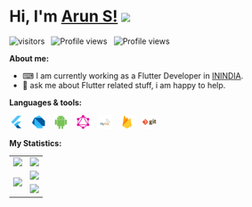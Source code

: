 # Hi, I'm [Arun S!](https://github.com/arunsacharyadev) <img src="https://media.giphy.com/media/hvRJCLFzcasrR4ia7z/giphy.gif" width="25px">

<p>
<img src="https://visitor-badge.glitch.me/badge?page_id=arunsacharyadev" alt="visitors" />
&nbsp;
<img src="https://komarev.com/ghpvc/?username=arunsacharyadev" alt="Profile views" />
&nbsp;
<img src="https://img.shields.io/github/followers/arunsacharyadev?label=Follow&style=social" alt="Profile views" />
</p>
  
**About me:**

- ⌨ I am currently working as a Flutter Developer in [ININDIA](https://inindiatech.com).
- 💬 ask me about Flutter related stuff, i am happy to help.

**Languages & tools:**

<p>
<code><img height="25" src="https://raw.githubusercontent.com/github/explore/80688e429a7d4ef2fca1e82350fe8e3517d3494d/topics/flutter/flutter.png"></code>
&ensp;
<code><img height="25" src="https://raw.githubusercontent.com/github/explore/80688e429a7d4ef2fca1e82350fe8e3517d3494d/topics/dart/dart.png"></code>
&ensp;
<code><img height="25" src="https://raw.githubusercontent.com/github/explore/80688e429a7d4ef2fca1e82350fe8e3517d3494d/topics/android/android.png"></code>
&ensp;
<code><img height="25" src="https://raw.githubusercontent.com/github/explore/5c058a388828bb5fde0bcafd4bc867b5bb3f26f3/topics/graphql/graphql.png"></code>
&ensp;
<code><img height="25" src="https://raw.githubusercontent.com/github/explore/80688e429a7d4ef2fca1e82350fe8e3517d3494d/topics/mysql/mysql.png"></code>
&ensp;
<code><img height="25" src="https://raw.githubusercontent.com/github/explore/80688e429a7d4ef2fca1e82350fe8e3517d3494d/topics/firebase/firebase.png"></code>
&ensp;
<code><img height="25" src="https://raw.githubusercontent.com/github/explore/80688e429a7d4ef2fca1e82350fe8e3517d3494d/topics/git/git.png"></code>
</p>

**My Statistics:**

<table style="width:100%;border:1px;">
  <tr style="border:0px">
    <td style="border:0px">
      <img src="https://github-readme-stats.vercel.app/api?username=arunsacharyadev&theme=gotham&show_icons=true&hide_border=false" width="100%" />
    </td>
    <td style="border:0px">
      <img src="https://github-readme-streak-stats.herokuapp.com/?user=arunsacharyadev&theme=gotham&hide_border=false" width="100%" />
    </td>
  </tr>
  
  <tr style="border:0px">
    <td rowspan="2" style="border:0px">
      <img src="https://github-readme-stats.vercel.app/api/top-langs/?username=arunsacharyadev&theme=gotham&hide_langs_below=1" width="100%" />
    </td>
    <td style="border:0px">
      <img src = "https://activity-graph.herokuapp.com/graph?username=arunsacharyadev&custom_title=Arun%20S%20Trips's%20Contribution%20Graph&theme=gotham&bg_color=282828&hide_border=false&line=d1a01f&point=c58545" width="100%" />
    </td>
  </tr>

  <tr>
    <td style="border:0px">
      <img src="https://github-profile-trophy.vercel.app/?username=arunsacharyadev" width="100%" />
    </td>
  </tr>

</table>


<!-- <tr>
<td><table style="width:180%;border:0px" >
<tr>
<td> <img src="https://github-readme-stats.vercel.app/api/top-langs/?username=arunsacharyadev&theme=gotham&hide_langs_below=1" width="100%" height="20%" /></td>
<td> 
<table style="border:0px" border="0">
<tr>
<td style="border:0px" border="0">
<img src="https://github-readme-streak-stats.herokuapp.com/?user=arunsacharyadev&theme=gotham&hide_border=false" width="50%" height="100px"/>

</td>
</tr>
<tr>
<td style="border:0px" border="0">
<img src="https://github-readme-streak-stats.herokuapp.com/?user=arunsacharyadev&theme=gotham&hide_border=false" width="50%" style="border:0px" border="0" />

</td>
</tr>
</table>

</td>
</tr>

</table></td>
</tr> -->